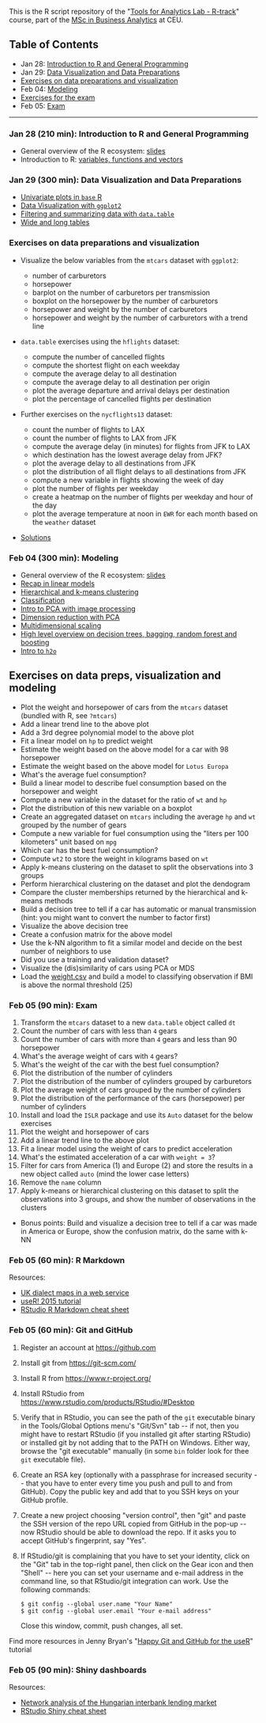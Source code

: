 This is the R script repository of the "[Tools for Analytics Lab - R-track](http://economics.ceu.edu/courses/1-tools-analytics-lab-r-track)" course, part of the [MSc in Business Analytics](http://business.ceu.edu/msc-in-business-analytics) at CEU.

## Table of Contents
* Jan 28: [Introduction to R and General Programming](#jan-28-210-min-introduction-to-r-and-general-programming)
* Jan 29: [Data Visualization and Data Preparations](#jan-29-300-min-data-visualization-and-data-preparations)
* [Exercises on data preparations and visualization](#exercises-on-data-preparations-and-visualization)
* Feb 04: [Modeling](#feb-04-300-min-modeling)
* [Exercises for the exam](#exercises-on-data-preps-visualization-and-modeling)
* Feb 05: [Exam](#feb-05-90-min-exam)

---

### Jan 28 (210 min): Introduction to R and General Programming

* General overview of the R ecosystem: [slides](http://bit.ly/CEU-R-1)
* Introduction to R: [variables, functions and vectors](1.R)

### Jan 29 (300 min): Data Visualization and Data Preparations

* [Univariate plots in `base` R](2.R#L55)
* [Data Visualization with `ggplot2`](2.R#L78)
* [Filtering and summarizing data with `data.table`](2.R#L253)
* [Wide and long tables](2.R#L351)

### Exercises on data preparations and visualization

* Visualize the below variables from the `mtcars` dataset with `ggplot2`:
    * number of carburetors
    * horsepower
    * barplot on the number of carburetors per transmission
    * boxplot on the horsepower by the number of carburetors
    * horsepower and weight by the number of carburetors
    * horsepower and weight by the number of carburetors with a trend line
	
* `data.table` exercises using the  `hflights` dataset:
    * compute the number of cancelled flights
    * compute the shortest flight on each weekday
    * compute the average delay to all destination
    * compute the average delay to all destination per origin
    * plot the average departure and arrival delays per destination
    * plot the percentage of cancelled flights per destination
	
* Further exercises on the `nycflights13` dataset:
	* count the number of flights to LAX
	* count the number of flights to LAX from JFK
	* compute the average delay (in minutes) for flights from JFK to LAX
	* which destination has the lowest average delay from JFK?
	* plot the average delay to all destinations from JFK
	* plot the distribution of all flight delays to all destinations from JFK
	* compute a new variable in flights showing the week of day
	* plot the number of flights per weekday
	* create a heatmap on the number of flights per weekday and hour of the day
	* plot the average temperature at noon in `EWR` for each month based on the `weather` dataset

* [Solutions](3.R#L1)

### Feb 04 (300 min): Modeling

* General overview of the R ecosystem: [slides](http://bit.ly/CEU-R-1)
* [Recap in linear models](3.R#L100)
* [Hierarchical and k-means clustering](3.R#L253)
* [Classification](3.R#L289)
* [Intro to PCA with image processing](http://bit.ly/CEU-R-PCA)
* [Dimension reduction with PCA](3.R#L395)
* [Multidimensional scaling](3.R#L470)
* [High level overview on decision trees, bagging, random forest and boosting](http://bit.ly/CEU-R-boosting)
* [Intro to `h2o`](3.R#L515)

## Exercises on data preps, visualization and modeling

* Plot the weight and horsepower of cars from the `mtcars` dataset (bundled with R, see `?mtcars`)
* Add a linear trend line to the above plot
* Add a 3rd degree polynomial model to the above plot
* Fit a linear model on `hp` to predict weight
* Estimate the weight based on the above model for a car with 98 horsepower
* Estimate the weight based on the above model for `Lotus Europa`
* What's the average fuel consumption?
* Build a linear model to describe fuel consumption based on the horsepower and weight
* Compute a new variable in the dataset for the ratio of `wt` and `hp`
* Plot the distribution of this new variable on a boxplot
* Create an aggregated dataset on `mtcars` including the average `hp` and `wt` grouped by the number of gears
* Compute a new variable for fuel consumption using the "liters per 100 kilometers" unit based on `mpg`
* Which car has the best fuel consumption?
* Compute `wt2` to store the weight in kilograms based on `wt`
* Apply k-means clustering on the dataset to split the observations into 3 groups
* Perform hierarchical clustering on the dataset and plot the dendogram
* Compare the cluster memberships returned by the hierarchical and k-means methods
* Build a decision tree to tell if a car has automatic or manual transmission (hint: you might want to convert the number to factor first)
* Visualize the above decision tree
* Create a confusion matrix for the above model
* Use the k-NN algorithm to fit a similar model and decide on the best number of neighbors to use
* Did you use a training and validation dataset?
* Visualize the (dis)similarity of cars using PCA or MDS
* Load the [weight.csv](http://bit.ly/BudapestBI-R-csv) and build a model to classifying observation if BMI is above the normal threshold (25)

### Feb 05 (90 min): Exam

1. Transform the `mtcars` dataset to a new `data.table` object called `dt`
2. Count the number of cars with less than `4` gears
3. Count the number of cars with more than `4` gears and less than 90 horsepower
4. What's the average weight of cars with `4` gears?
5. What's the weight of the car with the best fuel consumption?
6. Plot the distribution of the number of cylinders
7. Plot the distribution of the number of cylinders grouped by carburetors
8. Plot the average weight of cars grouped by the number of cylinders
9. Plot the distribution of the performance of the cars (horsepower) per number of cylinders
10. Install and load the `ISLR` package and use its `Auto` dataset for the below exercises
11. Plot the weight and horsepower of cars
12. Add a linear trend line to the above plot
13. Fit a linear model using the weight of cars to predict acceleration
14. What's the estimated acceleration of a car with `weight = 3`?
15. Filter for cars from America (1) and Europe (2) and store the results in a new object called `auto` (mind the lower case letters)
16. Remove the `name` column
17. Apply k-means or hierarchical clustering on this dataset to split the observations into 3 groups, and show the number of observations in the clusters

* Bonus points: Build and visualize a decision tree to tell if a car was made in America or Europe, show the confusion matrix, do the same with k-NN

### Feb 05 (60 min): R Markdown

Resources:
* [UK dialect maps in a web service](http://blog.rapporter.net/2013/07/uk-dialect-maps.html)
* [useR! 2015 tutorial](https://github.com/daroczig/user2015-markdown-tutorial)
* [RStudio R Markdown cheat sheet](https://www.rstudio.com/wp-content/uploads/2016/03/rmarkdown-cheatsheet-2.0.pdf)

### Feb 05 (60 min): Git and GitHub

1. Register an account at https://github.com
2. Install git from https://git-scm.com/
3. Install R from https://www.r-project.org/
4. Install RStudio from https://www.rstudio.com/products/RStudio/#Desktop
5. Verify that in RStudio, you can see the path of the `git` executable binary in the Tools/Global Options menu's "Git/Svn" tab -- if not, then you might have to restart RStudio (if you installed git after starting RStudio) or installed git by not adding that to the PATH on Windows. Either way, browse the "git executable" manually (in some `bin` folder look for thee `git` executable file).
6. Create an RSA key (optionally with a passphrase for increased security -- that you have to enter every time you push and pull to and from GitHub). Copy the public key and add that to you SSH keys on your GitHub profile.
7. Create a new project choosing "version control", then "git" and paste the SSH version of the repo URL copied from GitHub in the pop-up -- now RStudio should be able to download the repo. If it asks you to accept GitHub's fingerprint, say "Yes".
8. If RStudio/git is complaining that you have to set your identity, click on the "Git" tab in the top-right panel, then click on the Gear icon and then "Shell" -- here you can set your username and e-mail address in the command line, so that RStudio/git integration can work. Use the following commands:

    ```
    $ git config --global user.name "Your Name"
    $ git config --global user.email "Your e-mail address"
    ```
    Close this window, commit, push changes, all set.

Find more resources in Jenny Bryan's "[Happy Git and GitHub for the useR](http://happygitwithr.com/)" tutorial

### Feb 05 (90 min): Shiny dashboards

Resources:
* [Network analysis of the Hungarian interbank lending market](https://daroczig.shinyapps.io/rinfinance_Berlinger-Daroczi-demo/)
* [RStudio Shiny cheat sheet](http://shiny.rstudio.com/images/shiny-cheatsheet.pdf)
